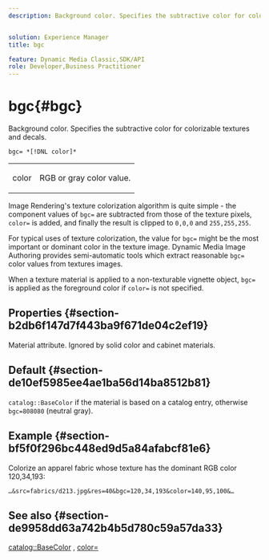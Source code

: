 ```yaml
---
description: Background color. Specifies the subtractive color for colorizable textures and decals.


solution: Experience Manager
title: bgc

feature: Dynamic Media Classic,SDK/API
role: Developer,Business Practitioner
---
```


# bgc{#bgc}

Background color. Specifies the subtractive color for colorizable textures and decals.

 `bgc= *[!DNL color]*`

<table id="simpletable_131302355CAB4900A7B45FED903A1AAD" class="- topic/simpletable "> 
 <tr class="- topic/strow strow"> 
  <td class="- topic/stentry stentry"> <p><span class="+ topic/keyword sw-d/varname varname"> color</span> </p> </td> 
  <td class="- topic/stentry stentry"> <p>RGB or gray color value. </p></td> 
 </tr> 
</table>

Image Rendering's texture colorization algorithm is quite simple - the component values of `bgc=` are subtracted from those of the texture pixels, `color=` is added, and finally the result is clipped to `0,0,0` and `255,255,255`.

For typical uses of texture colorization, the value for `bgc=` might be the most important or dominant color in the texture image. Dynamic Media Image Authoring provides semi-automatic tools which extract reasonable `bgc=` color values from textures images.

When a texture material is applied to a non-texturable vignette object, `bgc=` is applied as the foreground color if `color=` is not specified.

## Properties {#section-b2db6f147d7f443ba9f671de04c2ef19}

Material attribute. Ignored by solid color and cabinet materials.

## Default {#section-de10ef5985ee4ae1ba56d14ba8512b81}

`catalog::BaseColor` if the material is based on a catalog entry, otherwise `bgc=808080` (neutral gray).

## Example {#section-bf5f0f296bc448ed9d5a84afabcf81e6}

Colorize an apparel fabric whose texture has the dominant RGB color 120,34,193:

`…&src=fabrics/d213.jpg&res=40&bgc=120,34,193&color=140,95,100&…`

## See also {#section-de9958dd63a742b4b5d780c59a57da33}

[catalog::BaseColor](../../../../../ir-api/material-cat/image-rendering-api-ref/c-ir-material-catalog/c-ir-material-data-reference/r-ir-basecolor.md#reference-5f02371b1d8e444ab12d2614d9792de8) , [color=](../../../../../ir-api/http-protocol/image-rendering-api-ref/c-ir-http-protocol-ref/c-ir-http-protocol-command-reference/r-ir-http-color.md#reference-ea3cba9edfe94dbab86d8f123a9ed0aa) 

